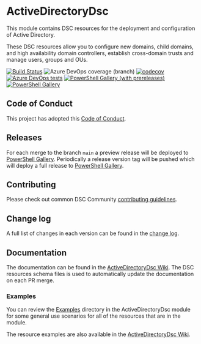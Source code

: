 # ActiveDirectoryDsc

This module contains DSC resources for the deployment and
configuration of Active Directory.

These DSC resources allow you to configure new domains, child domains, and high
availability domain controllers, establish cross-domain trusts and manage users,
groups and OUs.

[![Build Status](https://dev.azure.com/dsccommunity/ActiveDirectoryDsc/_apis/build/status/dsccommunity.ActiveDirectoryDsc?branchName=main)](https://dev.azure.com/dsccommunity/ActiveDirectoryDsc/_build/latest?definitionId=13&branchName=main)
![Azure DevOps coverage (branch)](https://img.shields.io/azure-devops/coverage/dsccommunity/ActiveDirectoryDsc/13/main)
[![codecov](https://codecov.io/gh/dsccommunity/ActiveDirectoryDsc/branch/main/graph/badge.svg)](https://codecov.io/gh/dsccommunity/ActiveDirectoryDsc)
[![Azure DevOps tests](https://img.shields.io/azure-devops/tests/dsccommunity/ActiveDirectoryDsc/13/main)](https://dsccommunity.visualstudio.com/ActiveDirectoryDsc/_test/analytics?definitionId=13&contextType=build)
[![PowerShell Gallery (with prereleases)](https://img.shields.io/powershellgallery/vpre/ActiveDirectoryDsc?label=ActiveDirectoryDsc%20Preview)](https://www.powershellgallery.com/packages/ActiveDirectoryDsc/)
[![PowerShell Gallery](https://img.shields.io/powershellgallery/v/ActiveDirectoryDsc?label=ActiveDirectoryDsc)](https://www.powershellgallery.com/packages/ActiveDirectoryDsc/)

## Code of Conduct

This project has adopted this [Code of Conduct](CODE_OF_CONDUCT.md).

## Releases

For each merge to the branch `main` a preview release will be
deployed to [PowerShell Gallery](https://www.powershellgallery.com/).
Periodically a release version tag will be pushed which will deploy a
full release to [PowerShell Gallery](https://www.powershellgallery.com/).

## Contributing

Please check out common DSC Community [contributing guidelines](https://dsccommunity.org/guidelines/contributing).

## Change log

A full list of changes in each version can be found in the [change log](CHANGELOG.md).

## Documentation

The documentation can be found in the [ActiveDirectoryDsc Wiki](https://github.com/dsccommunity/ActiveDirectoryDsc/wiki).
The DSC resources schema files is used to automatically update the
documentation on each PR merge.

### Examples

You can review the [Examples](/source/Examples) directory in the ActiveDirectoryDsc module
for some general use scenarios for all of the resources that are in the module.

The resource examples are also available in the [ActiveDirectoryDsc Wiki](https://github.com/dsccommunity/ActiveDirectoryDsc/wiki).
